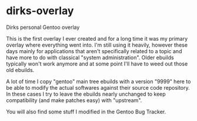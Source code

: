 # dirks-overlay
Dirks personal Gentoo overlay

This is the first overlay I ever created and for a long time it was my primary overlay where everything went into. I'm still using it heavily, however these days mainly for applications that aren't specifically related to a topic and have more to do with classical "system administration". Older ebuilds typically won't work anymore and at some point I'll have to weed out those old ebuilds.

A lot of time I copy "gentoo" main tree ebuilds with a version "9999" here to be able to modify the actual softwares against their source code repository. In these cases I try to leave the ebuilds nearly unchanged to keep compatibility (and make patches easy) with "upstream".

You will also find some stuff I modified in the Gentoo Bug Tracker.

